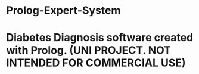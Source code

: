 # Prolog-Expert-System

# Diabetes Diagnosis software created with Prolog. (UNI PROJECT. NOT INTENDED FOR COMMERCIAL USE)
